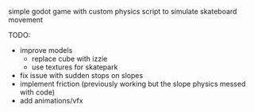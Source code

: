 simple godot game with custom physics script to simulate skateboard movement

TODO:
- improve models
  - replace cube with izzie
  - use textures for skatepark
- fix issue with sudden stops on slopes
- implement friction (previously working but the slope physics messed with code)
- add animations/vfx
